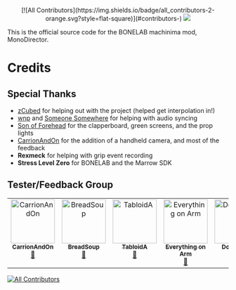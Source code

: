 <p align="center">
<!-- ALL-CONTRIBUTORS-BADGE:START - Do not remove or modify this section -->
[![All Contributors](https://img.shields.io/badge/all_contributors-2-orange.svg?style=flat-square)](#contributors-)
<!-- ALL-CONTRIBUTORS-BADGE:END -->
  <img src="https://i.imgur.com/5XrPOnQ.png" />
</p>

This is the official source code for the BONELAB machinima mod, MonoDirector.

# Credits

## Special Thanks
- [zCubed](https://github.com/zCubed3) for helping out with the project (helped get interpolation in!)
- [wnp](https://github.com/wnp78) and [Someone Somewhere](https://github.com/someonesomewheredev) for helping with audio syncing
- [Son of Forehead](https://github.com/SonOfForehead) for the clapperboard, green screens, and the prop lights
- [CarrionAndOn](https://github.com/CarrionAndOn) for the addition of a handheld camera, and most of the feedback
- **Rexmeck** for helping with grip event recording
- **Stress Level Zero** for BONELAB and the Marrow SDK

## Tester/Feedback Group
<!-- ALL-CONTRIBUTORS-LIST:START - Do not remove or modify this section -->
<!-- prettier-ignore-start -->
<!-- markdownlint-disable -->
<table>
  <tbody>
    <tr>
      <td align="center" valign="top" width="14.28%"><a href="https://github.com/CarrionAndOn"><img src="https://avatars.githubusercontent.com/u/30084485?v=4?s=100" width="100px;" alt="CarrionAndOn"/><br /><sub><b>CarrionAndOn</b></sub></a><br /><a href="https://github.com/Not-Enough-Photons/MonoDirector/issues?q=author%3ACarrionAndOn" title="Bug reports">🐛</a></td>
      <td align="center" valign="top" width="14.28%"><a href="https://github.com/BreadSoup"><img src="https://avatars.githubusercontent.com/u/79678268?v=4?s=100" width="100px;" alt="BreadSoup"/><br /><sub><b>BreadSoup</b></sub></a><br /><a href="https://github.com/Not-Enough-Photons/MonoDirector/issues?q=author%3ABreadSoup" title="Bug reports">🐛</a></td>
      <td align="center" valign="top" width="14.28%"><a href="http://robotstreamer.com"><img src="https://avatars.githubusercontent.com/u/4953770?v=4?s=100" width="100px;" alt="TabloidA"/><br /><sub><b>TabloidA</b></sub></a><br /><a href="https://github.com/Not-Enough-Photons/MonoDirector/issues?q=author%3AAcerocks22" title="Bug reports">🐛</a></td>
      <td align="center" valign="top" width="14.28%"><a href="https://github.com/D2Lx0wse"><img src="https://avatars.githubusercontent.com/u/92229936?v=4?s=100" width="100px;" alt="Everything on Arm"/><br /><sub><b>Everything on Arm</b></sub></a><br /><a href="https://github.com/Not-Enough-Photons/MonoDirector/issues?q=author%3AD2Lx0wse" title="Bug reports">🐛</a></td>
      <td align="center" valign="top" width="14.28%"><a href="https://github.com/coldboiddcddd"><img src="https://avatars.githubusercontent.com/u/131008472?v=4?s=100" width="100px;" alt="DopierRex "/><br /><sub><b>DopierRex </b></sub></a><br /><a href="https://github.com/Not-Enough-Photons/MonoDirector/issues?q=author%3Acoldboiddcddd" title="Bug reports">🐛</a></td>
    </tr>
  </tbody>
</table>

<!-- markdownlint-restore -->
<!-- prettier-ignore-end -->

<!-- ALL-CONTRIBUTORS-LIST:END -->

<!-- ALL-CONTRIBUTORS-BADGE:START - Do not remove or modify this section -->
[![All Contributors](https://img.shields.io/badge/all_contributors-2-orange.svg?style=flat-square)](#contributors-)
<!-- ALL-CONTRIBUTORS-BADGE:END -->
